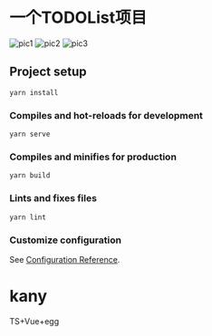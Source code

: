 # 一个TODOList项目
![pic1](/assets/微信截图_20200428153011.png)
![pic2](/assets/微信截图_20200428153026.png)
![pic3](/assets/微信截图_20200428153240.png)
## Project setup
```
yarn install
```

### Compiles and hot-reloads for development
```
yarn serve
```

### Compiles and minifies for production
```
yarn build
```

### Lints and fixes files
```
yarn lint
```

### Customize configuration
See [Configuration Reference](https://cli.vuejs.org/config/).
# kany
TS+Vue+egg

